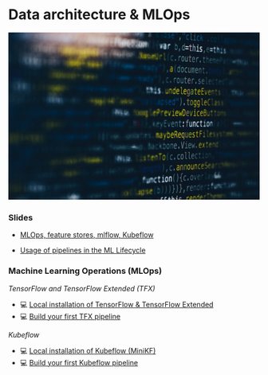 # Data architecture & MLOps 

![](img/img.jpg)


### Slides

- [MLOps, feature stores, mlflow, Kubeflow](https://github.com/kirenz/data-architecture-mlops/blob/main/slides/mlops_feature_stores_mlflow_kubeflow.pdf)

- [Usage of pipelines in the ML Lifecycle](https://github.com/kirenz/data-architecture-mlops/blob/main/slides/pipelines_tfx_kubeflow.pdf)


### Machine Learning Operations (MLOps)

*TensorFlow and TensorFlow Extended (TFX)*

- 💻 [Local installation of TensorFlow & TensorFlow Extended](https://kirenz.github.io/codelabs/codelabs/tfx-install/#0)
- 💻 [Build your first TFX pipeline](https://kirenz.github.io/codelabs/codelabs/tfx-pipeline-taxi/#0)

*Kubeflow*

- 💻 [Local installation of Kubeflow (MiniKF)](https://kirenz.github.io/codelabs/codelabs/kubeflow-install/#0)
- 💻 [Build your first Kubeflow pipeline](https://kirenz.github.io/codelabs/codelabs/kubeflow-pipeline/#0)
